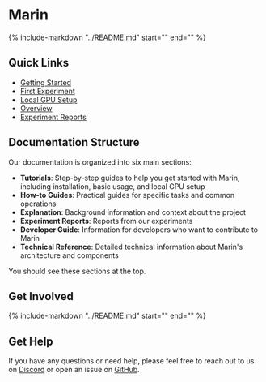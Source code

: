 # Marin

{%
include-markdown "../README.md"
start="<!--marin-intro-start-->"
end="<!--marin-intro-end-->"
%}

## Quick Links

- [Getting Started](tutorials/getting-started.md)
- [First Experiment](tutorials/first-experiment.md)
- [Local GPU Setup](tutorials/local-gpu.md)
- [Overview](lm/overview.md)
- [Experiment Reports](reports/index.md)
<!-- - [Architecture Overview](reference/architecture.md) TODO -->


## Documentation Structure

Our documentation is organized into six main sections:

- **Tutorials**: Step-by-step guides to help you get started with Marin, including installation, basic usage, and local GPU setup
- **How-to Guides**: Practical guides for specific tasks and common operations
- **Explanation**: Background information and context about the project
- **Experiment Reports**: Reports from our experiments
- **Developer Guide**: Information for developers who want to contribute to Marin
- **Technical Reference**: Detailed technical information about Marin's architecture and components

You should see these sections at the top.

## Get Involved

{%
include-markdown "../README.md"
start="<!--marin-get-involved-start-->"
end="<!--marin-get-involved-end-->"
%}


## Get Help

If you have any questions or need help, please feel free to reach out to us on [Discord](https://discord.gg/J9CTk7pqcM)
or open an issue on [GitHub](https://github.com/marin-community/marin).
